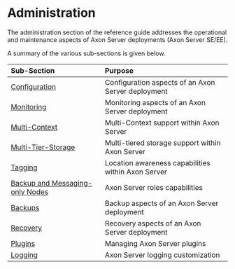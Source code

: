 # Administration

The administration section of the reference guide addresses the operational and maintenance aspects of Axon Server deployments \(Axon Server SE/EE\).

A summary of the various sub-sections is given below.

| Sub-Section                                                           | Purpose                                            |
|:----------------------------------------------------------------------|:---------------------------------------------------|
| [Configuration](admin-configuration/)                                 | Configuration aspects of an Axon Server deployment |
| [Monitoring](monitoring/)                                             | Monitoring aspects of an Axon Server deployment    |
| [Multi-Context](multi-context.md)                                     | Multi-Context support within Axon Server           |
| [Multi-Tier-Storage](multi-tier-storage.md)                           | Multi-tiered storage support within Axon Server    |
| [Tagging](tagging.md)                                                 | Location awareness capabilities within Axon Server |
| [Backup and Messaging-only Nodes](backup-and-messaging-only-nodes.md) | Axon Server roles capabilities                     |
| [Backups](backups.md)                                                 | Backup aspects of an Axon Server deployment        |
| [Recovery](recovery.md)                                               | Recovery aspects of an Axon Server deployment      |
| [Plugins](plugins.md)                                                 | Managing Axon Server plugins                       |
| [Logging](logging/)                                                   | Axon Server logging customization                  |

